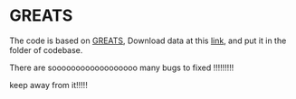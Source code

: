 # GREATS
The code is based on [GREATS](https://github.com/Jiachen-T-Wang/GREATS), Download data at this [link](https://drive.google.com/file/d/1L8IE7_9R-8zamRrR-69PRIB9WoEHF5XY/view?usp=sharing), and put it in the folder of codebase. 

There are soooooooooooooooooo many bugs to fixed !!!!!!!!!

keep away from it!!!!!
